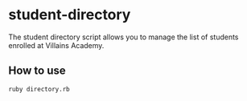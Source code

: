 # student-directory

The student directory script allows you to manage the list of students enrolled at Villains Academy. 

## How to use 

``` Shell 
ruby directory.rb
```
